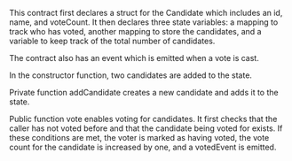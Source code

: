 This contract first declares a struct for the Candidate which includes an id, name, and voteCount. It then declares three state variables: a mapping to track who has voted, another mapping to store the candidates, and a variable to keep track of the total number of candidates.

The contract also has an event which is emitted when a vote is cast.

In the constructor function, two candidates are added to the state.

Private function addCandidate creates a new candidate and adds it to the state.

Public function vote enables voting for candidates. It first checks that the caller has not voted before and that the candidate being voted for exists. If these conditions are met, the voter is marked as having voted, the vote count for the candidate is increased by one, and a votedEvent is emitted.
